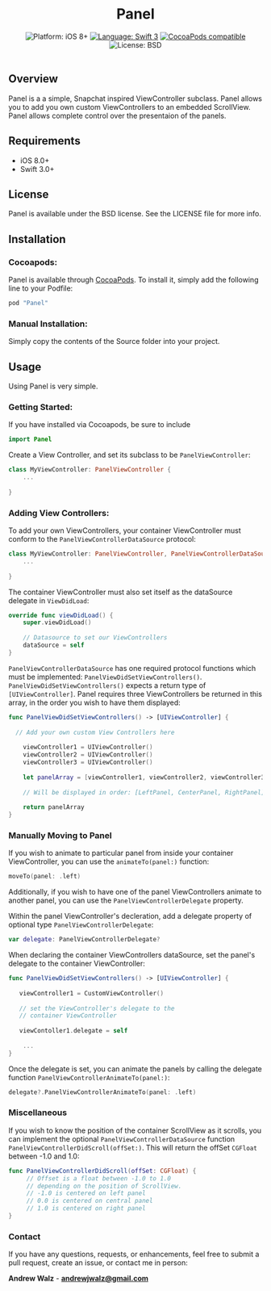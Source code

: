 <h1 align="center">Panel</h1>

<p align="center">
    <img src="https://img.shields.io/badge/platform-iOS%208%2B-blue.svg?style=flat" alt="Platform: iOS 8+"/>
    <a href="https://developer.apple.com/swift"><img src="https://img.shields.io/badge/language-swift%203-4BC51D.svg?style=flat" alt="Language: Swift 3" /></a>
    <a href="https://cocoapods.org/pods/Panel"><img src="https://img.shields.io/cocoapods/v/Panel.svg?style=flat" alt="CocoaPods compatible" /></a>
    <img src="http://img.shields.io/badge/license-BSD-lightgrey.svg?style=flat" alt="License: BSD" /> <br><br>
</p>

## Overview

Panel is a a simple, Snapchat inspired ViewController subclass. Panel allows you to add you own custom ViewControllers to an embedded ScrollView. Panel allows complete control over the presentaion of the panels. 

## Requirements

* iOS 8.0+
* Swift 3.0+

## License

Panel is available under the BSD license. See the LICENSE file for more info.

## Installation

### Cocoapods:

Panel is available through [CocoaPods](http://cocoapods.org). To install
it, simply add the following line to your Podfile:

```ruby
pod "Panel"
```

### Manual Installation:

Simply copy the contents of the Source folder into your project.

## Usage 

Using Panel is very simple.

### Getting Started:

If you have installed via Cocoapods, be sure to include 

```swift
import Panel
```

    
Create a View Controller, and set its subclass to be `PanelViewController`:

```swift
class MyViewController: PanelViewController {
    ...
    
}
```




    
### Adding View Controllers:

To add your own ViewControllers, your container ViewController must conform to the `PanelViewControllerDataSource` protocol:

```swift
class MyViewController: PanelViewController, PanelViewControllerDataSource {   
    ...
    
}
```

    
The container ViewController must also set itself as the dataSource delegate in `ViewDidLoad`:

```swift
override func viewDidLoad() {
    super.viewDidLoad()
        
    // Datasource to set our ViewControllers
    dataSource = self
}
```
    
`PanelViewControllerDataSource` has one required protocol functions which must be implemented: `PanelViewDidSetViewControllers()`. `PanelViewDidSetViewControllers()` expects a return type of `[UIViewController]`. Panel requires three ViewControllers be returned in this array, in the order you wish to have them displayed:

```swift
func PanelViewDidSetViewControllers() -> [UIViewController] {
    
  // Add your own custom View Controllers here 
     
  	viewController1 = UIViewController()
    viewController2 = UIViewController()
    viewController3 = UIViewController()
        
    let panelArray = [viewController1, viewController2, viewController3]
        
    // Will be displayed in order: [LeftPanel, CenterPanel, RightPanel]
        
    return panelArray
}
```
    
### Manually Moving to Panel

If you wish to animate to particular panel from inside your container ViewController, you can use the `animateTo(panel:)` function:

```swift
moveTo(panel: .left)
```
 
 Additionally, if you wish to have one of the panel ViewControllers animate to another panel, you can use the `PanelViewControllerDelegate` property. 
 
 Within the panel ViewController's decleration, add a delegate property of optional type `PanelViewControllerDelegate`:
 
```swift
var delegate: PanelViewControllerDelegate?
```
 

When declaring the container ViewControllers dataSource, set the panel's delegate to the container ViewController:

```swift
func PanelViewDidSetViewControllers() -> [UIViewController] {
     
   viewController1 = CustomViewController()
     
   // set the ViewController's delegate to the 
   // container ViewController
   
   viewContoller1.delegate = self
        
    ...
}
```

Once the delegate is set, you can animate the panels by calling the delegate function `PanelViewControllerAnimateTo(panel:)`:

```swift   
delegate?.PanelViewControllerAnimateTo(panel: .left)
```


### Miscellaneous

If you wish to know the position of the container ScrollView as it scrolls, you can implement the optional `PanelViewControllerDataSource` function `PanelViewControllerDidScroll(offSet:)`. This will return the offSet `CGFloat` between -1.0 and 1.0:

```swift   
func PanelViewControllerDidScroll(offSet: CGFloat) {
     // Offset is a float between -1.0 to 1.0 
     // depending on the position of ScrollView. 
     // -1.0 is centered on left panel
     // 0.0 is centered on central panel
     // 1.0 is centered on right panel
}
```

### Contact

If you have any questions, requests, or enhancements, feel free to submit a pull request, create an issue, or contact me in person:

**Andrew Walz** - **andrewjwalz@gmail.com**

